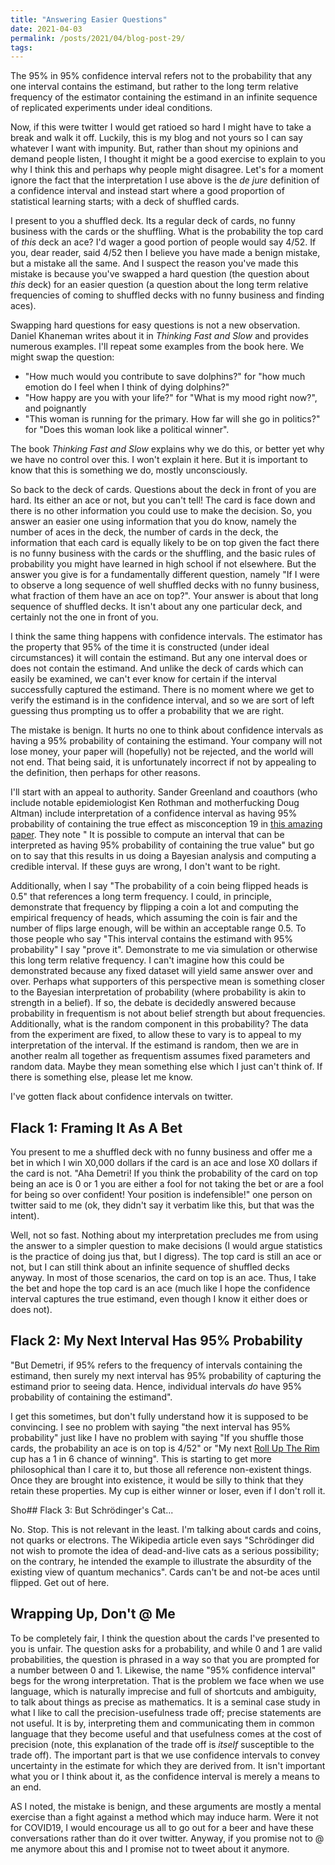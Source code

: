 ```yaml
---
title: "Answering Easier Questions"
date: 2021-04-03
permalink: /posts/2021/04/blog-post-29/
tags:
---
```



The 95% in 95% confidence interval refers not to the probability that any one interval contains the estimand, but rather to the long term relative frequency of the estimator containing the estimand in an infinite sequence of replicated experiments under ideal conditions.

Now, if this were twitter I would get ratioed so hard I might have to take a break and walk it off.  Luckily, this is my blog and not yours so I can say whatever I want with impunity. But, rather than shout my opinions and demand people listen, I thought it might be a good exercise to explain to you why I think this and perhaps why people might disagree.  Let's for a moment ignore the fact that the interpretation I use above is the *de jure* definition of a confidence interval and instead start where a good proportion of statistical learning starts; with a deck of shuffled cards.

I present to you a shuffled deck.  Its a regular deck of cards, no funny business with the cards or the shuffling.  What is the probability the top card of *this* deck an ace?  I'd wager a good portion of people would say 4/52.  If you, dear reader, said 4/52 then I believe you have made a benign mistake, but a mistake all the same. And I suspect the reason you've made this mistake is because you've swapped a hard question (the question about *this* deck) for an easier question (a question about the long term relative frequencies of coming to shuffled decks with no funny business and finding aces).

Swapping hard questions for easy questions is not a new observation.  Daniel Khaneman writes about it in *Thinking Fast and Slow* and provides numerous examples.  I'll repeat some examples from the book here. We might swap the question:

* "How much would you contribute to save dolphins?" for "how much emotion do I feel when I think of dying dolphins?"
* "How happy are you with your life?" for "What is my mood right now?", and poignantly 
* "This woman is running for the primary.  How far will she go in politics?" for "Does this woman look like a political winner".  

The book *Thinking Fast and Slow* explains why we do this, or better yet why we have no control over this.  I won't explain it here.  But it is important to know that this is something we do, mostly unconsciously.  

So back to the deck of cards.  Questions about the deck in front of you are hard.  Its either an ace or not, but you can't tell!  The card is face down and there is no other information you could use to make the decision.  So, you answer an easier one using information that you do know, namely the number of aces in the deck, the number of cards in the deck, the information that each card is equally likely to be on top given the fact there is no funny business with the cards or the shuffling, and the basic rules of probability you might have learned in high school if not elsewhere.  But the answer you give is for a fundamentally different question, namely "If I were to observe a long sequence of well shuffled decks with no funny business, what fraction of them have an ace on top?". Your answer is about that long sequence of shuffled decks.  It isn't about any one particular deck, and certainly not the one in front of you.

I think the same thing happens with confidence intervals.  The estimator has the property that 95% of the time it is constructed (under ideal circumstances) it will contain the estimand.  But any one interval does or does not contain the estimand.  And unlike the deck of cards which can easily be examined, we can't ever know for certain if the interval successfully captured the estimand.  There is no moment where we get to verify the estimand is in the confidence interval, and so we are sort of left guessing thus prompting us to offer a probability that we are right.

The mistake is benign.  It hurts no one to think about confidence intervals as having a 95% probability of containing the estimand.  Your company will not lose money, your paper will (hopefully) not be rejected, and the world will not end.  That being said, it is unfortunately incorrect if not by appealing to the definition, then perhaps for other reasons.

I'll start with an appeal to authority.  Sander Greenland and coauthors (who include notable epidemiologist Ken Rothman and motherfucking Doug Altman) include interpretation of a confidence interval as having 95% probability of containing the true effect as misconception 19 in [this amazing paper](https://link.springer.com/content/pdf/10.1007/s10654-016-0149-3.pdf).  They note " It is possible to compute an interval that can be interpreted as having 95% probability of containing the true value" but go on to say that this results in us doing a Bayesian analysis and computing a credible interval.  If these guys are wrong, I don't want to be right.

Additionally, when I say "The probability of a coin being flipped heads is 0.5" that references a long term frequency.  I could, in principle, demonstrate that frequency by flipping a coin a lot and computing the empirical frequency of heads, which assuming the coin is fair and the number of flips large enough, will be within an acceptable range 0.5.  To those people who say "This interval contains the estimand with 95% probability" I say "prove it".  Demonstrate to me via simulation or otherwise this long term relative frequency.  I can't imagine how this could be demonstrated because any fixed dataset will yield same answer over and over.  Perhaps what supporters of this perspective mean is something closer to the Bayesian interpretation of probability (where probability is akin to strength in a belief).  If so, the debate is decidedly answered because probability in frequentism is not about belief strength but about frequencies.  Additionally, what is the random component in this probability?  The data from the experiment are fixed, to allow these to vary is to appeal to my interpretation of the interval.  If the estimand is random, then we are in another realm all together as frequentism assumes fixed parameters and random data.  Maybe they mean something else which I just can't think of. If there is something else, please let me know.

I've gotten flack about confidence intervals on twitter.

## Flack 1: Framing It As A Bet

You present to me a shuffled deck with no funny business and offer me a bet in which I win X0,000 dollars if the card is an ace and lose X0 dollars if the card is not.  "Aha Demetri!  If you think the probability of the card on top being an ace is 0 or 1 you are either a fool for not taking the bet or are a fool for being so over confident!  Your position is indefensible!" one person on twitter said to me (ok, they didn't say it verbatim like this, but that was the intent).

Well, not so fast.  Nothing about my interpretation precludes me from using the answer to a simpler question to make decisions (I would argue statistics is the practice of doing jus that, but I digress).  The top card is still an ace or not, but I can still think about an infinite sequence of shuffled decks anyway.  In most of those scenarios, the card on top is an ace.  Thus, I take the bet and hope the top card is an ace (much like I hope the confidence interval captures the true estimand, even though I know it either does or does not).

## Flack 2:  My Next Interval Has 95% Probability

"But Demetri, if 95% refers to the frequency of intervals containing the estimand, then surely my next interval has 95% probability of capturing the estimand prior to seeing data. Hence, individual intervals *do* have 95% probability of containing the estimand".  

I get this sometimes, but don't fully understand how it is supposed to be convincing. I see no problem with saying "the next interval has 95% probability" just like I have no problem with saying "If you shuffle those cards, the probability an ace is on top is 4/52" or "My next [Roll Up The Rim](https://en.wikipedia.org/wiki/Tim_Hortons#Roll_Up_the_Rim_to_Win_campaign) cup has a 1 in 6 chance of winning".  This is starting to get more philosophical than I care it to, but those all reference non-existent things.  Once they are brought into existence, it would be silly to think that they retain these properties. My cup is either winner or loser, even if I don't roll it.

 Sho## Flack 3:  But Schrödinger's Cat...

No.  Stop.  This is not relevant in the least.  I'm talking about cards and coins, not quarks or electrons.  The Wikipedia article even says "Schrödinger did not wish to promote the idea of dead-and-live cats as a serious possibility; on the contrary, he intended the example to illustrate the absurdity of the existing view of quantum mechanics".  Cards can't be and not-be aces until flipped.  Get out of here.


## Wrapping Up, Don't @ Me

To be completely fair, I think the question about the cards I've presented to you is unfair.  The question asks for a probability, and while 0 and 1 are valid probabilities, the question is phrased in a way so that you are prompted for a number between 0 and 1. Likewise, the name "95% confidence interval" begs for the wrong interpretation.  That is the problem we face when we use language, which is naturally imprecise and full of shortcuts and ambiguity, to talk about things as precise as mathematics.  It is a seminal case study in what I like to call the precision-usefulness trade off; precise statements are not useful.  It is by, interpreting them and communicating them in common language that they become useful and that usefulness comes at the cost of precision (note, this explanation of the trade off is *itself* susceptible to the trade off).  The important part is that we use confidence intervals to convey uncertainty in the estimate for which they are derived from.  It isn't important what you or I think about it, as the confidence interval is merely a means to an end.

AS I noted, the mistake is benign, and these arguments are mostly a mental exercise than a fight against a method which may induce harm.  Were it not for COVID19, I would encourage us all to go out for a beer and have these conversations rather than do it over twitter.  Anyway, if you promise not to @ me anymore about this and I promise not to tweet about it anymore.